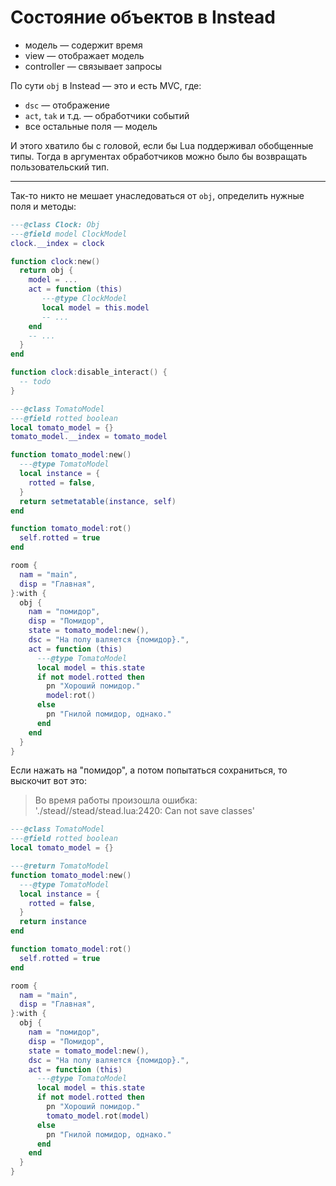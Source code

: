﻿---
tags:
  - instead
  - lua
authors:
  - fering
---
# Состояние объектов в Instead

* модель — содержит время
* view — отображает модель
* controller — связывает запросы

По сути `obj` в Instead — это и есть MVC, где:

* `dsc` — отображение
* `act`, `tak` и т.д. — обработчики событий
* все остальные поля — модель

И этого хватило бы с головой, если бы Lua поддерживал обобщенные типы. Тогда в аргументах обработчиков можно было бы возвращать пользовательский тип.

***

Так-то никто не мешает унаследоваться от `obj`, определить нужные поля и методы:

```lua
---@class Clock: Obj
---@field model ClockModel
clock.__index = clock

function clock:new()
  return obj {
    model = ...
    act = function (this)
       ---@type ClockModel
       local model = this.model
       -- ...
    end
    -- ...
  }
end

function clock:disable_interact() {
  -- todo
}
```

```lua
---@class TomatoModel
---@field rotted boolean
local tomato_model = {}
tomato_model.__index = tomato_model

function tomato_model:new()
  ---@type TomatoModel
  local instance = {
    rotted = false,
  }
  return setmetatable(instance, self)
end

function tomato_model:rot()
  self.rotted = true
end

room {
  nam = "main",
  disp = "Главная",
}:with {
  obj {
    nam = "помидор",
    disp = "Помидор",
    state = tomato_model:new(),
    dsc = "На полу валяется {помидор}.",
    act = function (this)
      ---@type TomatoModel
      local model = this.state
      if not model.rotted then
        pn "Хороший помидор."
        model:rot()
      else
        pn "Гнилой помидор, однако."
      end
    end
  }
}
```

Если нажать на "помидор", а потом попытаться сохраниться, то выскочит вот это:

> Во время работы произошла ошибка:
> './stead//stead/stead.lua:2420: Can not save classes'

```lua
---@class TomatoModel
---@field rotted boolean
local tomato_model = {}

---@return TomatoModel
function tomato_model:new()
  ---@type TomatoModel
  local instance = {
    rotted = false,
  }
  return instance
end

function tomato_model:rot()
  self.rotted = true
end

room {
  nam = "main",
  disp = "Главная",
}:with {
  obj {
    nam = "помидор",
    disp = "Помидор",
    state = tomato_model:new(),
    dsc = "На полу валяется {помидор}.",
    act = function (this)
      ---@type TomatoModel
      local model = this.state
      if not model.rotted then
        pn "Хороший помидор."
        tomato_model.rot(model)
      else
        pn "Гнилой помидор, однако."
      end
    end
  }
}
```
